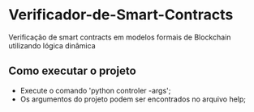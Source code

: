 # Verificador-de-Smart-Contracts
Verificação de smart contracts em modelos formais de Blockchain utilizando lógica dinâmica

## Como executar o projeto
+ Execute o comando 'python controler -args';
+ Os argumentos do projeto podem ser encontrados no arquivo help;
